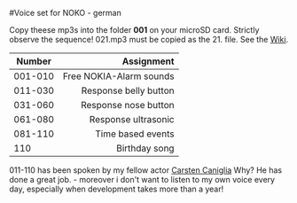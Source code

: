 #Voice set for NOKO - german

Copy theese mp3s into the folder **001** on your microSD card. Strictly observe the sequence!
021.mp3 must be copied as the 21. file. See the [Wiki](https://github.com/NikolaiRadke/NOKO/wiki/SDKarte).


| Number  | Assignment              |
| --------|------------------------:|
| 001-010 | Free NOKIA-Alarm sounds |
| 011-030 | Response belly button   |
| 031-060 | Response nose button    |
| 061-080 | Response ultrasonic     |
| 081-110 | Time based events       |
| 110     | Birthday song           |

011-110 has been spoken by my fellow actor [Carsten Caniglia](http://www.carstencaniglia.com) Why? 
He has done a great job. - moreover i don't want to listen to my own voice every day, especially when development takes more than a year!
